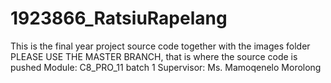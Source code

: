# 1923866_RatsiuRapelang
This is the final year project source code together with the images folder
PLEASE USE THE MASTER BRANCH, that is where the source code is pushed
Module: C8_PRO_11 batch 1
Supervisor: Ms. Mamoqenelo Morolong
